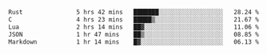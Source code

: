 <!--START_SECTION:waka-->

```txt
Rust               5 hrs 42 mins   ███████░░░░░░░░░░░░░░░░░░   28.24 %
C                  4 hrs 23 mins   █████▒░░░░░░░░░░░░░░░░░░░   21.67 %
Lua                2 hrs 14 mins   ██▓░░░░░░░░░░░░░░░░░░░░░░   11.06 %
JSON               1 hr 47 mins    ██▒░░░░░░░░░░░░░░░░░░░░░░   08.85 %
Markdown           1 hr 14 mins    █▓░░░░░░░░░░░░░░░░░░░░░░░   06.13 %
```

<!--END_SECTION:waka-->
